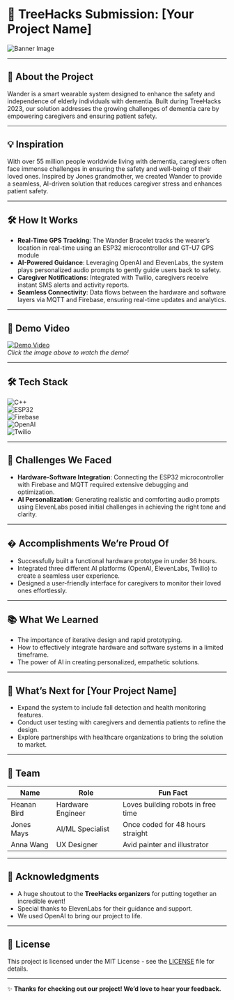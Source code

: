 # 🌳 TreeHacks Submission: [Your Project Name]

![Banner Image](https://via.placeholder.com/1200x400)  

---

## 🚀 **About the Project**

Wander is a smart wearable system designed to enhance the safety and independence of elderly individuals with dementia. Built during TreeHacks 2023, our solution addresses the growing challenges of dementia care by empowering caregivers and ensuring patient safety.

---

## 💡 **Inspiration**

With over 55 million people worldwide living with dementia, caregivers often face immense challenges in ensuring the safety and well-being of their loved ones. Inspired by Jones grandmother, we created Wander to provide a seamless, AI-driven solution that reduces caregiver stress and enhances patient safety.

---

## 🛠️ **How It Works**


- **Real-Time GPS Tracking**: The Wander Bracelet tracks the wearer’s location in real-time using an ESP32 microcontroller and GT-U7 GPS module 
- **AI-Powered Guidance**: Leveraging OpenAI and ElevenLabs, the system plays personalized audio prompts to gently guide users back to safety.  
- **Caregiver Notifications**: Integrated with Twilio, caregivers receive instant SMS alerts and activity reports.  
- **Seamless Connectivity**: Data flows between the hardware and software layers via MQTT and Firebase, ensuring real-time updates and analytics.  

---

## 🎥 **Demo Video**

[![Demo Video](https://via.placeholder.com/800x450)](https://www.youtube.com/watch?v=your-video-link)  
*Click the image above to watch the demo!*

---

## 🛠️ **Tech Stack**

![C++](https://img.shields.io/badge/C++-00599C?style=for-the-badge&logo=c%2B%2B&logoColor=white)  
![ESP32](https://img.shields.io/badge/ESP32-000000?style=for-the-badge&logo=espressif&logoColor=white)  
![Firebase](https://img.shields.io/badge/Firebase-FFCA28?style=for-the-badge&logo=firebase&logoColor=black)  
![OpenAI](https://img.shields.io/badge/OpenAI-412991?style=for-the-badge&logo=openai&logoColor=white)  
![Twilio](https://img.shields.io/badge/Twilio-F22F46?style=for-the-badge&logo=twilio&logoColor=white)  

---

## 🧠 **Challenges We Faced**

- **Hardware-Software Integration**: Connecting the ESP32 microcontroller with Firebase and MQTT required extensive debugging and optimization.  
- **AI Personalization**: Generating realistic and comforting audio prompts using ElevenLabs posed initial challenges in achieving the right tone and clarity.  

---

## � **Accomplishments We’re Proud Of**

- Successfully built a functional hardware prototype in under 36 hours.  
- Integrated three different AI platforms (OpenAI, ElevenLabs, Twilio) to create a seamless user experience.  
- Designed a user-friendly interface for caregivers to monitor their loved ones effortlessly.  

---

## 📚 **What We Learned**

- The importance of iterative design and rapid prototyping.  
- How to effectively integrate hardware and software systems in a limited timeframe.  
- The power of AI in creating personalized, empathetic solutions.  

---

## 🚀 **What’s Next for [Your Project Name]**

- Expand the system to include fall detection and health monitoring features.  
- Conduct user testing with caregivers and dementia patients to refine the design.  
- Explore partnerships with healthcare organizations to bring the solution to market.  

---

## 👥 **Team**


| Name            | Role                     | Fun Fact                          |  
|-----------------|--------------------------|-----------------------------------|  
| Heanan Bird     | Hardware Engineer        | Loves building robots in free time |  
| Jones Mays      | AI/ML Specialist         | Once coded for 48 hours straight  |  
| Anna Wang       | UX Designer              | Avid painter and illustrator      |  

---

## 🙏 **Acknowledgments**

- A huge shoutout to the **TreeHacks organizers** for putting together an incredible event!  
- Special thanks to ElevenLabs for their guidance and support.  
- We used OpenAI to bring our project to life.  

---


## 📄 **License**

This project is licensed under the MIT License - see the [LICENSE](LICENSE) file for details.  

---

✨ **Thanks for checking out our project! We’d love to hear your feedback.**  
